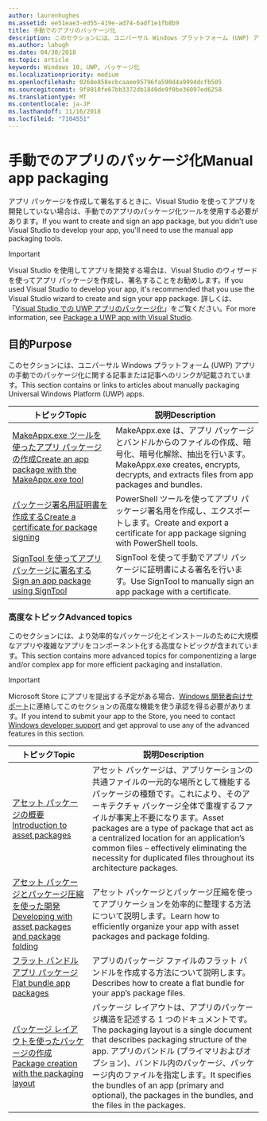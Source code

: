 ```yaml
---
author: laurenhughes
ms.assetid: ee51eae3-ed55-419e-ad74-6adf1e1fb8b9
title: 手動でのアプリのパッケージ化
description: このセクションには、ユニバーサル Windows プラットフォーム (UWP) アプリの手動でのパッケージ化に関する記事または記事へのリンクが記載されています。
ms.author: lahugh
ms.date: 04/30/2018
ms.topic: article
keywords: Windows 10, UWP, パッケージ化
ms.localizationpriority: medium
ms.openlocfilehash: 0268e858ecbcaaee95796fa590d4a9994dcfb505
ms.sourcegitcommit: 9f8010fe67bb3372db1840de9f0be36097ed6258
ms.translationtype: MT
ms.contentlocale: ja-JP
ms.lasthandoff: 11/16/2018
ms.locfileid: "7104551"
---
```

# <a name="manual-app-packaging"></a><span data-ttu-id="4f78e-104">手動でのアプリのパッケージ化</span><span class="sxs-lookup"><span data-stu-id="4f78e-104">Manual app packaging</span></span>

<span data-ttu-id="4f78e-105">アプリ パッケージを作成して署名するときに、Visual Studio を使ってアプリを開発していない場合は、手動でのアプリのパッケージ化ツールを使用する必要があります。</span><span class="sxs-lookup"><span data-stu-id="4f78e-105">If you want to create and sign an app package, but you didn't use Visual Studio to develop your app, you'll need to use the manual app packaging tools.</span></span>

> [!IMPORTANT] 
> <span data-ttu-id="4f78e-106">Visual Studio を使用してアプリを開発する場合は、Visual Studio のウィザードを使ってアプリ パッケージを作成し、署名することをお勧めします。</span><span class="sxs-lookup"><span data-stu-id="4f78e-106">If you used Visual Studio to develop your app, it's recommended that you use the Visual Studio wizard to create and sign your app package.</span></span> <span data-ttu-id="4f78e-107">詳しくは、「[Visual Studio での UWP アプリのパッケージ化](https://msdn.microsoft.com/windows/uwp/packaging/packaging-uwp-apps)」をご覧ください。</span><span class="sxs-lookup"><span data-stu-id="4f78e-107">For more information, see [Package a UWP app with Visual Studio](https://msdn.microsoft.com/windows/uwp/packaging/packaging-uwp-apps).</span></span>

## <a name="purpose"></a><span data-ttu-id="4f78e-108">目的</span><span class="sxs-lookup"><span data-stu-id="4f78e-108">Purpose</span></span>

<span data-ttu-id="4f78e-109">このセクションには、ユニバーサル Windows プラットフォーム (UWP) アプリの手動でのパッケージ化に関する記事または記事へのリンクが記載されています。</span><span class="sxs-lookup"><span data-stu-id="4f78e-109">This section contains or links to articles about manually packaging Universal Windows Platform (UWP) apps.</span></span>

| <span data-ttu-id="4f78e-110">トピック</span><span class="sxs-lookup"><span data-stu-id="4f78e-110">Topic</span></span> | <span data-ttu-id="4f78e-111">説明</span><span class="sxs-lookup"><span data-stu-id="4f78e-111">Description</span></span> |
|-------|-------------|
| [<span data-ttu-id="4f78e-112">MakeAppx.exe ツールを使ったアプリ パッケージの作成</span><span class="sxs-lookup"><span data-stu-id="4f78e-112">Create an app package with the MakeAppx.exe tool</span></span>](create-app-package-with-makeappx-tool.md) | <span data-ttu-id="4f78e-113">MakeAppx.exe は、アプリ パッケージとバンドルからのファイルの作成、暗号化、暗号化解除、抽出を行います。</span><span class="sxs-lookup"><span data-stu-id="4f78e-113">MakeAppx.exe creates, encrypts, decrypts, and extracts files from app packages and bundles.</span></span> |
| [<span data-ttu-id="4f78e-114">パッケージ署名用証明書を作成する</span><span class="sxs-lookup"><span data-stu-id="4f78e-114">Create a certificate for package signing</span></span>](create-certificate-package-signing.md) | <span data-ttu-id="4f78e-115">PowerShell ツールを使ってアプリ パッケージ署名用を作成し、エクスポートします。</span><span class="sxs-lookup"><span data-stu-id="4f78e-115">Create and export a certificate for app package signing with PowerShell tools.</span></span> |
| [<span data-ttu-id="4f78e-116">SignTool を使ってアプリ パッケージに署名する</span><span class="sxs-lookup"><span data-stu-id="4f78e-116">Sign an app package using SignTool</span></span>](sign-app-package-using-signtool.md) | <span data-ttu-id="4f78e-117">SignTool を使って手動でアプリ パッケージに証明書による署名を行います。</span><span class="sxs-lookup"><span data-stu-id="4f78e-117">Use SignTool to manually sign an app package with a certificate.</span></span> |

### <a name="advanced-topics"></a><span data-ttu-id="4f78e-118">高度なトピック</span><span class="sxs-lookup"><span data-stu-id="4f78e-118">Advanced topics</span></span>

<span data-ttu-id="4f78e-119">このセクションには、より効率的なパッケージ化とインストールのために大規模なアプリや複雑なアプリをコンポーネント化する高度なトピックが含まれています。</span><span class="sxs-lookup"><span data-stu-id="4f78e-119">This section contains more advanced topics for componentizing a large and/or complex app for more efficient packaging and installation.</span></span> 

> [!IMPORTANT]
> <span data-ttu-id="4f78e-120">Microsoft Store にアプリを提出する予定がある場合、[Windows 開発者向けサポート](https://developer.microsoft.com/windows/support)に連絡してこのセクションの高度な機能を使う承認を得る必要があります。</span><span class="sxs-lookup"><span data-stu-id="4f78e-120">If you intend to submit your app to the Store, you need to contact [Windows developer support](https://developer.microsoft.com/windows/support) and get approval to use any of the advanced features in this section.</span></span>


| <span data-ttu-id="4f78e-121">トピック</span><span class="sxs-lookup"><span data-stu-id="4f78e-121">Topic</span></span> | <span data-ttu-id="4f78e-122">説明</span><span class="sxs-lookup"><span data-stu-id="4f78e-122">Description</span></span> |
|-------|-------------|
| [<span data-ttu-id="4f78e-123">アセット パッケージの概要</span><span class="sxs-lookup"><span data-stu-id="4f78e-123">Introduction to asset packages</span></span>](asset-packages.md) | <span data-ttu-id="4f78e-124">アセット パッケージは、アプリケーションの共通ファイルの一元的な場所として機能するパッケージの種類です。これにより、そのアーキテクチャ パッケージ全体で重複するファイルが事実上不要になります。</span><span class="sxs-lookup"><span data-stu-id="4f78e-124">Asset packages are a type of package that act as a centralized location for an application’s common files – effectively eliminating the necessity for duplicated files throughout its architecture packages.</span></span> |
| [<span data-ttu-id="4f78e-125">アセット パッケージとパッケージ圧縮を使った開発</span><span class="sxs-lookup"><span data-stu-id="4f78e-125">Developing with asset packages and package folding</span></span>](package-folding.md) | <span data-ttu-id="4f78e-126">アセット パッケージとパッケージ圧縮を使ってアプリケーションを効率的に整理する方法について説明します。</span><span class="sxs-lookup"><span data-stu-id="4f78e-126">Learn how to efficiently organize your app with asset packages and package folding.</span></span> |
| [<span data-ttu-id="4f78e-127">フラット バンドル アプリ パッケージ</span><span class="sxs-lookup"><span data-stu-id="4f78e-127">Flat bundle app packages</span></span>](flat-bundles.md) | <span data-ttu-id="4f78e-128">アプリのパッケージ ファイルのフラット バンドルを作成する方法について説明します。</span><span class="sxs-lookup"><span data-stu-id="4f78e-128">Describes how to create a flat bundle for your app’s package files.</span></span> |
| [<span data-ttu-id="4f78e-129">パッケージ レイアウトを使ったパッケージの作成</span><span class="sxs-lookup"><span data-stu-id="4f78e-129">Package creation with the packaging layout</span></span>](packaging-layout.md) | <span data-ttu-id="4f78e-130">パッケージ レイアウトは、アプリのパッケージ構造を記述する 1 つのドキュメントです。</span><span class="sxs-lookup"><span data-stu-id="4f78e-130">The packaging layout is a single document that describes packaging structure of the app.</span></span> <span data-ttu-id="4f78e-131">アプリのバンドル (プライマリおよびオプション)、バンドル内のパッケージ、パッケージ内のファイルを指定します。</span><span class="sxs-lookup"><span data-stu-id="4f78e-131">It specifies the bundles of an app (primary and optional), the packages in the bundles, and the files in the packages.</span></span> |
